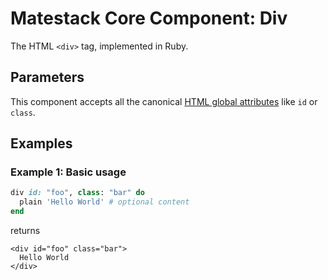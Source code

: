 # Matestack Core Component: Div

The HTML `<div>` tag, implemented in Ruby.

## Parameters

This component accepts all the canonical [HTML global attributes](https://www.w3schools.com/tags/ref_standardattributes.asp) like `id` or `class`.

## Examples

### Example 1: Basic usage

```ruby
div id: "foo", class: "bar" do
  plain 'Hello World' # optional content
end
```

returns

```markup
<div id="foo" class="bar">
  Hello World
</div>
```

